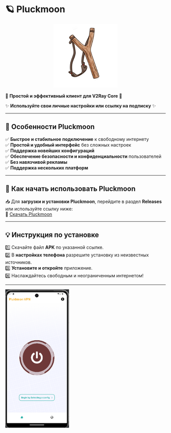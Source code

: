 
# 🪐 **Pluckmoon**

<div align="center">
  <a href="#">  
    <img src="assets/images/logo.png" width="200" height="200">  
  </a>  
</div>

🚀 **Простой и эффективный клиент для V2Ray Core** 🚀

✨ **Используйте свои личные настройки или ссылку на подписку** ✨

---

## 🌟 **Особенности Pluckmoon**  
✅ **Быстрое и стабильное подключение** к свободному интернету  
✅ **Простой и удобный интерфейс** без сложных настроек  
✅ **Поддержка новейших конфигураций**  
✅ **Обеспечение безопасности и конфиденциальности** пользователей  
✅ **Без навязчивой рекламы**  
✅ **Поддержка нескольких платформ**  

---

## 🎯 **Как начать использовать Pluckmoon**

📥 Для **загрузки и установки Pluckmoon**, перейдите в раздел **Releases** или используйте ссылку ниже:  
🔗 [Скачать Pluckmoon](https://github.com/plukhmon/Plukhmon/releases/latest)

---

## 💡 **Инструкция по установке**

1️⃣ Скачайте файл **APK** по указанной ссылке.  
2️⃣ В **настройках телефона** разрешите установку из неизвестных источников.  
3️⃣ **Установите и откройте** приложение.  
4️⃣ Наслаждайтесь свободным и неограниченным интернетом!  

--- 
<img src="screenshuts/Screenshot 2025-02-26.png" width="200" >  
